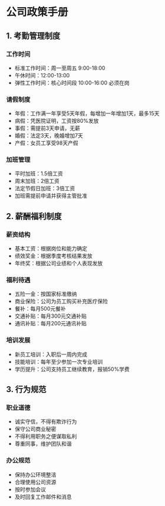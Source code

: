 # 公司政策手册

## 1. 考勤管理制度

### 工作时间
- 标准工作时间：周一至周五 9:00-18:00
- 午休时间：12:00-13:00
- 弹性工作时间：核心时间段 10:00-16:00 必须在岗

### 请假制度
- 年假：工作满一年享受5天年假，每增加一年增加1天，最多15天
- 病假：凭医院证明，工资按80%发放
- 事假：需提前3天申请，无薪
- 婚假：法定3天，晚婚增加7天
- 产假：女员工享受98天产假

### 加班管理
- 平时加班：1.5倍工资
- 周末加班：2倍工资
- 法定节假日加班：3倍工资
- 加班需提前申请并获得主管批准

## 2. 薪酬福利制度

### 薪资结构
- 基本工资：根据岗位和能力确定
- 绩效奖金：根据季度考核结果发放
- 年终奖：根据公司业绩和个人表现发放

### 福利待遇
- 五险一金：按国家标准缴纳
- 商业保险：公司为员工购买补充医疗保险
- 餐补：每月500元餐补
- 交通补贴：每月300元交通补贴
- 通讯补贴：每月200元通讯补贴

### 培训发展
- 新员工培训：入职后一周内完成
- 技能培训：每年至少参加一次专业培训
- 学历提升：公司支持员工继续教育，报销50%学费

## 3. 行为规范

### 职业道德
- 诚实守信，不得有欺诈行为
- 保守公司商业秘密
- 不得利用职务之便谋取私利
- 尊重同事，维护团队和谐

### 办公规范
- 保持办公环境整洁
- 合理使用公司资源
- 按时参加会议
- 及时回复工作邮件和消息
